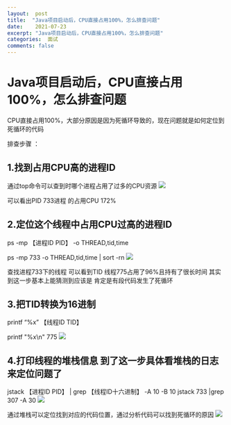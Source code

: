 ```yaml
---
layout:  post
title:  "Java项目启动后，CPU直接占用100%，怎么排查问题"
date:    2021-07-23
excerpt: "Java项目启动后，CPU直接占用100%，怎么排查问题"
categories:  面试
comments: false
---
```


# Java项目启动后，CPU直接占用100%，怎么排查问题

CPU直接占用100%，大部分原因是因为死循环导致的，现在问题就是如何定位到死循环的代码

排查步骤 ：

## 1.找到占用CPU高的进程ID 

通过top命令可以查到时哪个进程占用了过多的CPU资源
![](https://smallsand.github.io/image/2018081008001.png)

可以看出PID 733进程 的占用CPU 172%

## 2.定位这个线程中占用CPU过高的进程ID

ps -mp 【进程ID PID】 -o THREAD,tid,time

ps -mp 733 -o THREAD,tid,time | sort -rn
![](https://smallsand.github.io/image/2018081008002.png)

查找进程733下的线程 可以看到TID 线程775占用了96%且持有了很长时间 其实到这一步基本上能猜测到应该是 肯定是有段代码发生了死循环


## 3.把TID转换为16进制

printf “%x” 【线程ID TID】

printf "%x\n" 775
![](https://smallsand.github.io/image/2018081008003.png)


## 4.打印线程的堆栈信息 到了这一步具体看堆栈的日志来定位问题了

 jstack 【进程ID PID】 | grep 【线程ID十六进制】 -A 10 -B 10
 jstack 733 |grep 307 -A 30
 ![](https://smallsand.github.io/image/2018081008004.png)
 
 通过堆栈可以定位找到对应的代码位置，通过分析代码可以找到死循环的原因
  ![](https://smallsand.github.io/image/2018081008006.png)



